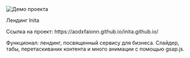 <img src="https://i.ibb.co/fnDqJTV/Screenshot-20240718-180305.png" alt="Демо проекта">
<p>Лендинг Inita</p>
<p>Ссылка на проект: https://aodxfaionn.github.io/inita.github.io/ </p>
<p>Функционал: лендинг, посвященный сервису для бизнеса. Слайдер, табы, перетаскиваник контента и много анимации с помощью gsap.js.</p>
